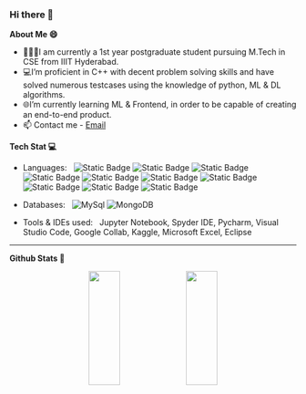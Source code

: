 ### Hi there 👋
**About Me 😄**
* 👨🏽‍💻I am currently a 1st year postgraduate student pursuing M.Tech in CSE from IIIT Hyderabad. 
* 💻I’m proficient in C++ with decent problem solving skills and have solved numerous testcases using the knowledge of python, ML & DL algorithms.
* 🌐I’m currently learning ML & Frontend, in order to be capable of creating an end-to-end product. <li>📫 Contact me - <a href="mailto:sagnickbhar@gmail.com">Email</a></li>

**Tech Stat 💻**

- Languages: &nbsp;
  ![Static Badge](https://img.shields.io/badge/C%2B%2B-blue) ![Static Badge](https://img.shields.io/badge/C-lightblue) ![Static Badge](https://img.shields.io/badge/Python-green) ![Static Badge](https://img.shields.io/badge/Java-red) ![Static Badge](https://img.shields.io/badge/HTML-orange) ![Static Badge](https://img.shields.io/badge/CSS-violet) ![Static Badge](https://img.shields.io/badge/Javascript-yellow) ![Static Badge](https://img.shields.io/badge/ReactJS-white) ![Static Badge](https://img.shields.io/badge/MongoDB-%236a5acd) ![Static Badge](https://img.shields.io/badge/MYSQL-%23ee82ee)  
  
  
- Databases:  &nbsp;
  ![MySql](https://img.shields.io/badge/-MySql-333333?style=flat&logo=mysql) ![MongoDB](https://img.shields.io/badge/MongoDB-red)  
  

- Tools & IDEs used: &nbsp;
  Jupyter Notebook, Spyder IDE, Pycharm, Visual Studio Code, Google Collab, Kaggle, Microsoft Excel, Eclipse
  
** **

**Github Stats 🚀**

<p align="center">
  <img width="33%" height=200 src="https://github-readme-stats.vercel.app/api?username=Sagnick0907&show_icons=true&theme=radical" />
  <img width="33%" height=200 src="https://github-readme-streak-stats.herokuapp.com/?user=Sagnick0907&theme=radical" />
</p>


